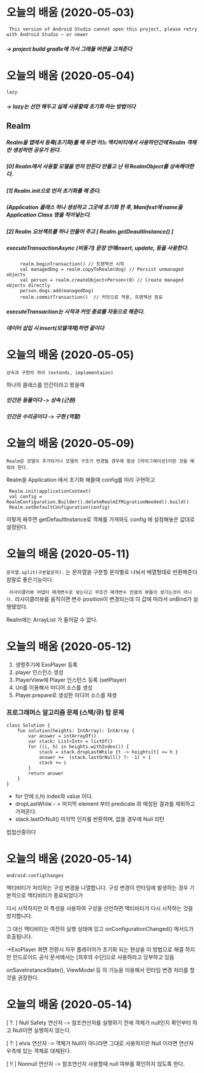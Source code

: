 # 오늘의 배움 (2020-05-03)

`` This version of Android Studio cannot open this project, please retry with Android Studio ~ or newer``
 
##### -> project build gradle에 가서 그래들 버젼을 고쳐준다
 
 
 
# 오늘의 배움 (2020-05-04)


`` lazy ``

##### -> lazy는 선언 해두고 실제 사용할때 초기화 하는 방법이다 


## Realm

##### Realm을 앱에서 등록(초기화)를 해 두면 어느 액티비티에서 사용하던간에 Realm 객체만 생성하면 공유가 된다.
      

##### [0]  Realm에서 사용할 모델을 먼저 만든다 만들고 난 뒤 RealmObject를 상속해야한다.
##### [1]  Realm.init으로 먼저 초기화를 해 준다. 
#####      (Application 클래스 하나 생성하고 그곳에 초기화 한 후, Manifest에 name을 Application Class 명을 적어넣는다.
##### [2]  Realm 오브젝트를 하나 만들어 주고 [ Realm.getDeaultInstance() ] 
#####      executeTransactionAsync (비동기) 문장 안에insert, update, 등을 사용한다.
  
   
```  
     realm.beginTransaction() // 트랜잭션 시작
     val managedDog = realm.copyToRealm(dog) // Persist unmanaged objects
     val person = realm.createObject<Person>(0) // Create managed objects directly
     person.dogs.add(managedDog)
     realm.commitTransaction()  // 커밋으로 적용, 트랜잭션 종료
```

##### executeTransaction는 시작과 커밋 종료를 자동으로 해준다.
##### 데이터 삽입 시 insert(모델객체)하면 끝이다




# 오늘의 배움 (2020-05-05)

`` 상속과 구현의 차이 (extends, implementaion) ``

 하나의 클래스를 인간이라고 봤을때
##### 인간은 동물이다 -> 상속 (근원)
##### 인간은 수리공이다 -> 구현 (역할) 


# 오늘의 배움 (2020-05-09)

``` Realm은 모델이 추가되거나 모델의 구조가 변경될 경우에 항상 [마이그레이션]이란 것을 해줘야 한다. ```

Realm을 Application 에서 초기화 해줄때 config를 미리 구현하고 
```
 Realm.init(applicationContext)
 val config = RealmConfiguration.Builder().deleteRealmIfMigrationNeeded().build()
 Realm.setDefaultConfiguration(config)     
```

이렇게 해주면 getDefaultInstance로 객체를 가져와도 config 에 설정해놓은 값대로 설정된다.



# 오늘의 배움 (2020-05-11)

``` 문자열.split(구분할문자). ```
 는 문자열을 구분할 문자별로 나눠서 배열형태로 반환해준다 참말로 좋은기능이다.
 
``` 리사이클러뷰 어댑터 매개변수로 넣는다고 무조건 매개변수 만큼의 뷰들이 생기는것이 아니다.``` 
리사이클러뷰를 움직이면 변수 position이 변경되는데 이 값에 따라서 onBind가 실행됐었다.
 
 
Realm에는 ArrayList 가 들어갈 수 없다.


# 오늘의 배움 (2020-05-12)


1. 생명주기에 ExoPlayer 등록
2. player 인스턴스 생성
3. PlayerView에 Player 인스턴스 등록 (setPlayer)
4. Uri를 이용해서 미디어 소스를 생성 
5. Player.prepare로 생성한 미디어 소스를 재생

### 프로그래머스 알고리즘 문제 (스택/큐) 탑 문제

```
class Solution {
    fun solution(heights: IntArray): IntArray {
        var answer = intArrayOf()
        var stack: List<Int> = listOf()
        for ((i, h) in heights.withIndex()) {
            stack = stack.dropLastWhile {t -> heights[t] <= h }
            answer +=  (stack.lastOrNull() ?: -1) + 1
            stack += i
        }
        return answer
    }
}
```
* for 안에 (i,h) index와 value 이다.
* dropLastWhile - > 마지막 element 부터 predicate 와 매칭된 결과를 제외하고 가져온다.
* stack.lastOrNull() 마지막 인자를 반환하며, 없을 경우에 Null 리턴

첩첩산중이다


# 오늘의 배움 (2020-05-14)

```android:configChanges```

액티비티가 처리하는 구성 변경을 나열합니다. 구성 변경이 런타임에 발생하는 경우 기본적으로 액티비티가 종료되었다가 

다시 시작하지만 이 특성을 사용하여 구성을 선언하면 액티비티가 다시 시작하는 것을 방지합니다. 

그 대신 액티비티는 여전히 실행 상태에 있고 onConfigurationChanged() 메서드가 호출됩니다.

->ExoPlayer 화면 전환시 자꾸 플레이어가 초기화 되는 현상을 이 방법으로 해결
하지만 안드로이드 공식 문서에서는 [최후의 수단]으로 사용하라고 당부하고 있음

 onSaveInstanceState(), ViewModel 등 의 기능을 이용해서 런타임 변경 처리를 할것을 권장한다.


# 오늘의 배움 (2020-05-14)

[ ?. ] Null Safety 연산자 -> 참조연산자를 실행하기 전에 객체가 null인지 확인부터 하고 Null이면 실행하지 않는다.

[ ?: ] elvis 연산자       -> 객체가 Null이 아니라면 그대로 사용하지만 Null 이라면 연산자 우측에 있는 객체로 대체된다.

[ !! ] Nonnull 연산자     -> 참조연산자 사용할때 null 여부를 확인하지 않도록 한다.
